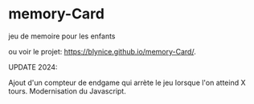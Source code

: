 # memory-Card

jeu de memoire pour les enfants

ou voir le projet:
https://blynice.github.io/memory-Card/.

UPDATE 2024:

Ajout d'un compteur de endgame qui arrète le jeu lorsque l'on atteind X tours.
Modernisation du Javascript.
